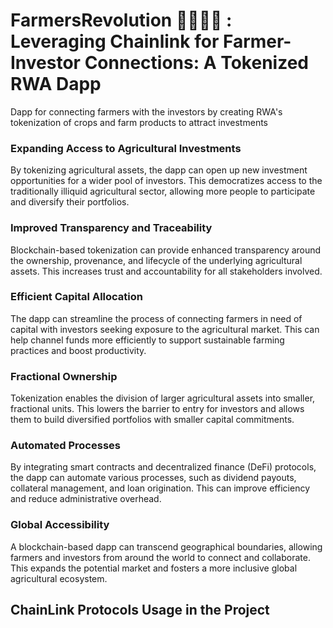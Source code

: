 # FarmersRevolution 👨‍🌾🧑‍🌾 : Leveraging Chainlink for Farmer-Investor Connections: A Tokenized RWA Dapp

Dapp for connecting farmers with the investors by creating RWA's tokenization of crops and farm products to attract investments

### Expanding Access to Agricultural Investments
By tokenizing agricultural assets, the dapp can open up new investment opportunities for a wider pool of investors. This democratizes access to the traditionally illiquid agricultural sector, allowing more people to participate and diversify their portfolios.

### Improved Transparency and Traceability
Blockchain-based tokenization can provide enhanced transparency around the ownership, provenance, and lifecycle of the underlying agricultural assets. This increases trust and accountability for all stakeholders involved.

### Efficient Capital Allocation
The dapp can streamline the process of connecting farmers in need of capital with investors seeking exposure to the agricultural market. This can help channel funds more efficiently to support sustainable farming practices and boost productivity.

### Fractional Ownership
Tokenization enables the division of larger agricultural assets into smaller, fractional units. This lowers the barrier to entry for investors and allows them to build diversified portfolios with smaller capital commitments.

### Automated Processes
By integrating smart contracts and decentralized finance (DeFi) protocols, the dapp can automate various processes, such as dividend payouts, collateral management, and loan origination. This can improve efficiency and reduce administrative overhead.

### Global Accessibility
A blockchain-based dapp can transcend geographical boundaries, allowing farmers and investors from around the world to connect and collaborate. This expands the potential market and fosters a more inclusive global agricultural ecosystem.

## ChainLink Protocols Usage in the Project
